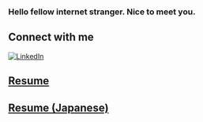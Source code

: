 ### Hello fellow internet stranger. Nice to meet you. 


## Connect with me
[![LinkedIn][linkedin-shield]][linkedin-url]  



## [Resume](./pdf/resume-eng.pdf)


## [Resume (Japanese)](./pdf/resume-jp.pdf)


<!-- MARKDOWN LINKS & IMAGES -->
[linkedin-shield]: https://img.shields.io/badge/LinkedIn-0077B5?style=for-the-badge&logo=linkedin&logoColor=white
[linkedin-url]: https://www.linkedin.com/in/vikram-kushwaha/

